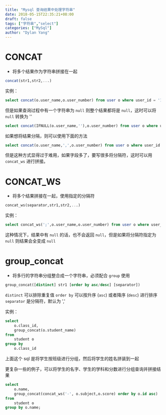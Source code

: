 ```yaml
---
title: "Mysql 查询结果中处理字符串"
date: 2018-05-15T22:35:21+08:00
draft: false
tags: ["字符串","select"]
categories: ["MySql"]
author: "Dylan Yang"
---
```


# CONCAT

- 将多个结果作为字符串拼接在一起

``` sql
concat(str1,str2,...)
```

实例：

``` sql
select concat(o.user_name,o.user_number) from user o where user_id = '1'
```

但是如果查询过程中有一个字符串为 `null` 则整个结果都将是 `null`，这时可以将 `null` 转换为 ''

``` sql
select concat(IFNULL(o.user_name,''),o.user_number) from user o where user_id = '1'
```

如果想将结果分隔，则可以使用下面的方法

``` sql
select concat(o.user_name,',',o.user_number) from user o where user_id = '1'
```

但是这种方式显得过于难用，如果字段多了，要写很多将分隔符，这时可以用 `concat_ws` 进行拼接。

# CONCAT_WS

- 将多个结果拼接在一起，使用指定的分隔符

``` sql
concat_ws(separator,str1,str2,...)
```

实例：

``` sql
select concat_ws(';',o.user_name,o.user_number) from user o where user_id = '1'
```

这种情况下，结果中有 `null` 的话，也不会返回 `null`，但是如果将分隔符指定为 `null` 则结果会全变成 `null`

# group_concat

- 将多行的字符串分组整合成一个字符串，必须配合 `group` 使用

``` sql
group_concat([distinct] str1 [order by asc/desc] [separator])
```

`distinct` 可以排除重复值
`order by` 可以按升序 (`asc`) 或者降序 (`desc`) 进行排序
`separator` 是分隔符，默认为 ','

实例：

``` sql
select
    o.class_id,
    group_concat(o.student_name)
from
    student o
group by
    o.class_id
```

上面这个 sql 是将学生按班级进行分组，然后将学生的姓名拼装到一起

更复杂一些的例子，可以将学生的名字、学生的学科和分数进行分组查询并拼接结果

``` sql
select
    o.name,
    group_concat(concat_ws('-', o.subject,o.score) order by o.id asc)
from
    student o
group by o.name;
```